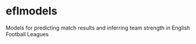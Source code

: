 # eflmodels
Models for predicting match results and inferring team strength in 
English Football Leagues

